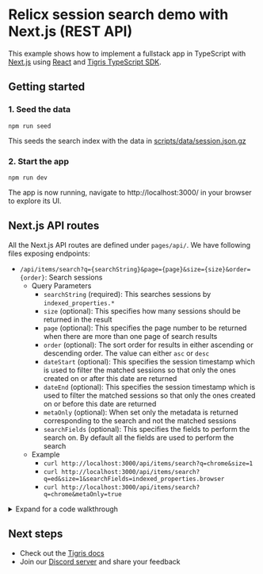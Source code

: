 # Relicx session search demo with Next.js (REST API)

This example shows how to implement a fullstack app in TypeScript with
[Next.js](https://nextjs.org/) using [React](https://reactjs.org/) and
[Tigris TypeScript SDK](https://docs.tigrisdata.com/typescript/).

## Getting started

### 1. Seed the data

```shell
npm run seed
```

This seeds the search index with the data in [scripts/data/session.json.gz](scripts/data/session.json.gz)

### 2. Start the app

```shell
npm run dev
```

The app is now running, navigate to http://localhost:3000/ in your browser to explore its UI.

## Next.js API routes

All the Next.js API routes are defined under `pages/api/`. We have following
files exposing endpoints:

- `/api/items/search?q={searchString}&page={page}&size={size}&order={order}`: Search sessions
  - Query Parameters
    - `searchString` (required): This searches sessions by `indexed_properties.*`
    - `size` (optional): This specifies how many sessions should be returned in
      the result
    - `page` (optional): This specifies the page number to be returned when
      there are more than one page of search results
    - `order` (optional): The sort order for results in either ascending or
      descending order. The value can either `asc` or `desc`
    - `dateStart` (optional): This specifies the session timestamp which is
      used to filter the matched sessions so that only the ones created on
      or after this date are returned
    - `dateEnd` (optional): This specifies the session timestamp which is
      used to filter the matched sessions so that only the ones created on
      or before this date are returned
    - `metaOnly` (optional): When set only the metadata is returned
      corresponding to the search and not the matched sessions
    - `searchFields` (optional): This specifies the fields to perform the
      search on. By default all the fields are used to perform the search
  - Example
    - `curl http://localhost:3000/api/items/search?q=chrome&size=1`
    - `curl http://localhost:3000/api/items/search?q=ed&size=1&searchFields=indexed_properties.browser`
    - `curl http://localhost:3000/api/items/search?q=chrome&metaOnly=true`

<details>
<summary>Expand for a code walkthrough</summary>

## 👀 Code walkthrough

### 📂 File structure

```text
├── package.json
├── lib
│   ├── tigris.ts
├── models
│   └── todoItems.ts
└── pages
    ├── index.tsx
    └── api
        └── items
            └── search.ts
```

### 🪢 Search model definition

[models/session.ts](search/models/session.ts) - The app has a single
search index `session` that stores the relicx sessions.

### 🌐 Connecting to Tigris

[lib/tigris.ts](lib/tigris.ts) - Centralizes the Tigris client creation.
This is beneficial for serverless environments like Vercel Serverless
Functions, Netlify Functions, and AWS Lambda. It allows reusing the client
across requests.

</details>

## Next steps

- Check out the [Tigris docs](https://docs.tigrisdata.com/)
- Join our [Discord server](http://discord.tigrisdata.com/) and share your
  feedback
